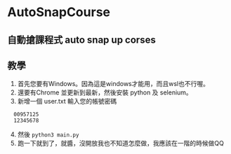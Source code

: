 # AutoSnapCourse
## 自動搶課程式 auto snap up corses
## 教學

1. 首先您要有Windows。因為這是windows才能用，而且wsl也不行喔。
2. 還要有Chrome 並更新到最新，然後安裝 python 及 selenium。
3. 新增一個 user.txt 輸入您的帳號密碼
```=
  00957125
  12345678
```
4. 然後 ```python3 main.py```
5. 跑一下就到了，就醬，沒開放我也不知道怎麼做，我應該在一階的時候做QQ
